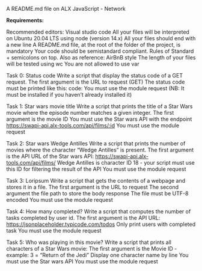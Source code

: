 A README.md file on ALX JavaScript - Network

**Requirements:**

Recommended editors: Visual studio code
All your files will be interpreted on Ubuntu 20.04 LTS using node (version 14.x)
All your files should end with a new line
A README.md file, at the root of the folder of the project, is mandatory
Your code should be semistandard compliant. Rules of Standard + semicolons on top. Also as reference: AirBnB style
The length of your files will be tested using wc
You are not allowed to use var

Task 0: Status code
Write a script that display the status code of a GET request.
The first argument is the URL to request (GET)
The status code must be printed like this: code: <status code>
You must use the module request (NB: It must be installed if you haven’t already installed it)

Task 1: Star wars movie title
Write a script that prints the title of a Star Wars movie where the episode number matches a given integer.
The first argument is the movie ID
You must use the Star wars API with the endpoint https://swapi-api.alx-tools.com/api/films/:id
You must use the module request

Task 2: Star wars Wedge Antilles
Write a script that prints the number of movies where the character “Wedge Antilles” is present.
The first argument is the API URL of the Star wars API: https://swapi-api.alx-tools.com/api/films/
Wedge Antilles is character ID 18 - your script must use this ID for filtering the result of the API
You must use the module request

Task 3: Loripsum
Write a script that gets the contents of a webpage and stores it in a file.
The first argument is the URL to request
The second argument the file path to store the body response
The file must be UTF-8 encoded
You must use the module request

Task 4: How many completed?
Write a script that computes the number of tasks completed by user id.
The first argument is the API URL: https://jsonplaceholder.typicode.com/todos
Only print users with completed task
You must use the module request

Task 5: Who was playing in this movie?
Write a script that prints all characters of a Star Wars movie:
The first argument is the Movie ID - example: 3 = “Return of the Jedi”
Display one character name by line
You must use the Star wars API
You must use the module request